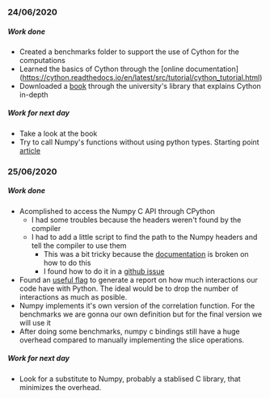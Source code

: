 ### 24/06/2020

##### Work done

* Created a benchmarks folder to support the use of Cython for the computations
* Learned the basics of Cython through the [online documentation] (https://cython.readthedocs.io/en/latest/src/tutorial/cython_tutorial.html)
* Downloaded a [book](https://ebookcentral.proquest.com/lib/unican/detail.action?docID=1362587#) through the university's library that explains Cython in-depth

##### Work for next day
* Take a look at the book
* Try to call Numpy's functions without using python types. Starting point [article](https://cython.readthedocs.io/en/latest/src/userguide/numpy_tutorial.html#numpy-tutorial)

### 25/06/2020

##### Work done

* Acomplished to access the Numpy C API through CPython
  * I had some troubles because the headers weren't found by the compiler
  * I had to add a little script to find the path to the Numpy headers and tell the compiler to use them
    * This was a bit tricky because the [documentation](https://cython.readthedocs.io/en/latest/src/userguide/source_files_and_compilation.html#configuring-the-c-build) is broken on how to do this
    * I found how to do it in a [github issue](https://github.com/cython/cython/issues/1480)
* Found an [useful flag](https://cython.readthedocs.io/en/latest/src/userguide/source_files_and_compilation.html#cythonize-arguments) to generate a report on how much interactions our code have with Python. The ideal would be to drop the number of interactions as much as posible.
* Numpy implements it's own version of the correlation function. For the benchmarks we are gonna our own definition but for the final version we will use it
* After doing some benchmarks, numpy c bindings still have a huge overhead compared to manually implementing the slice operations.

##### Work for next day

* Look for a substitute to Numpy, probably a stablised C library, that minimizes the overhead. 
